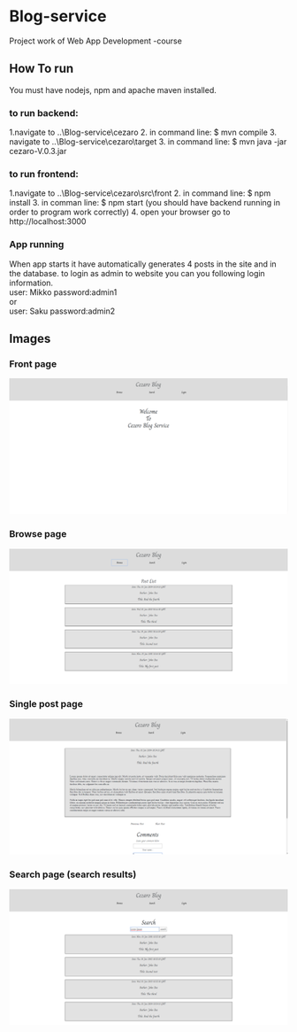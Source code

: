 # Blog-service
Project work of Web App Development -course

## How To run

You must have nodejs, npm and apache maven installed.

### to run backend:

1.navigate to ..\Blog-service\cezaro
2. in command line: $ mvn compile
3. navigate to ..\Blog-service\cezaro\target
3. in command line: $ mvn java -jar cezaro-V.0.3.jar

### to run frontend:

1.navigate to ..\Blog-service\cezaro\src\front
2. in command line: $ npm install
3. in comman line: $ npm start (you should have backend running in order to program work correctly)
4. open your browser go to http://localhost:3000


### App running
When app starts it have automatically generates 4 posts in the site and in the database.
to login as admin to website you can you following login information. <br />
user: Mikko password:admin1 <br />
or <br />
user: Saku  password:admin2 <br />



## Images

### Front page
![alt text](https://github.com/Sakkendalen/Blog-service/blob/master/cezaro/33e49f0e6d5bd4b2ef875cf53d852156.png)

### Browse page
![alt text](https://github.com/Sakkendalen/Blog-service/blob/master/cezaro/9ca6e208b2c1e13de3c252722212b9ab.png)

### Single post page
![alt text](https://github.com/Sakkendalen/Blog-service/blob/master/cezaro/bcf7d52b1796e8157ca54f5968a7dc17.png)

### Search page (search results)
![alt text](https://github.com/Sakkendalen/Blog-service/blob/master/cezaro/664433ce82c12576ee97905d994de18a.png)

